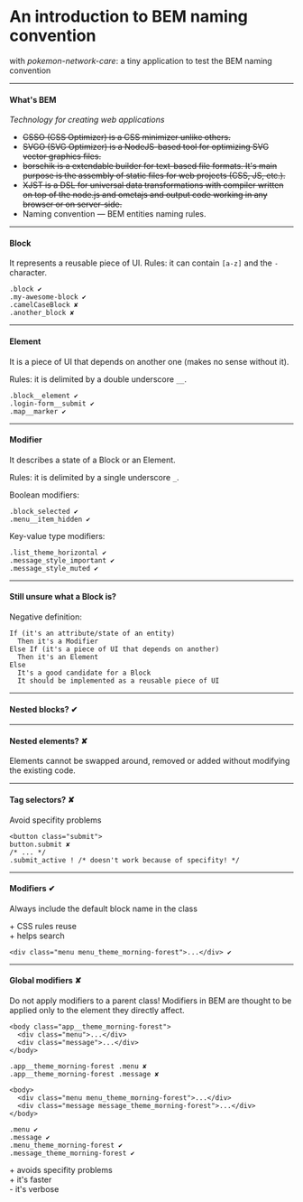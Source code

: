 # An introduction to BEM naming convention

with *pokemon-network-care*: a tiny application to test the BEM naming convention

---

#### What's BEM

*Technology for creating web applications*

- ~~CSSO (CSS Optimizer) is a CSS minimizer unlike others.~~
- ~~SVGO (SVG Optimizer) is a NodeJS-based tool for optimizing SVG vector graphics files.~~
- ~~borschik is a extendable builder for text-based file formats. It's main purpose is the assembly of static files for web projects (CSS, JS, etc.).~~
- ~~XJST is a DSL for universal data transformations with compiler written on top of the node.js and ometajs and output code working in any browser or on server-side.~~
- Naming convention — BEM entities naming rules.

---

#### Block

It represents a reusable piece of UI.
Rules: it can contain `[a-z]` and the `-` character.

    .block ✔
    .my-awesome-block ✔
    .camelCaseBlock ✘
    .another_block ✘

---

#### Element

It is a piece of UI that depends on another one (makes no sense without it).

Rules: it is delimited by a double underscore `__`.

    .block__element ✔
    .login-form__submit ✔
    .map__marker ✔

---

#### Modifier

It describes a state of a Block or an Element.

Rules: it is delimited by a single underscore `_`.

Boolean modifiers:

    .block_selected ✔
    .menu__item_hidden ✔

Key-value type modifiers:

    .list_theme_horizontal ✔
    .message_style_important ✔
    .message_style_muted ✔

---

#### Still unsure what a Block is?

Negative definition:

    If (it's an attribute/state of an entity)
      Then it's a Modifier
    Else If (it's a piece of UI that depends on another)
      Then it's an Element
    Else
      It's a good candidate for a Block
      It should be implemented as a reusable piece of UI

---

#### Nested blocks? ✔

---

#### Nested elements? ✘

Elements cannot be swapped around, removed or added without modifying the existing code.

---

#### Tag selectors? ✘

Avoid specifity problems

    <button class="submit">
    button.submit ✘
    /* ... */
    .submit_active ! /* doesn't work because of specifity! */

---

#### Modifiers ✔

Always include the default block name in the class

\+ CSS rules reuse<br>
\+ helps search

    <div class="menu menu_theme_morning-forest">...</div> ✔

---

#### Global modifiers ✘

Do not apply modifiers to a parent class!
Modifiers in BEM are thought to be applied only to the element they directly affect.

    <body class="app__theme_morning-forest">
      <div class="menu">...</div>
      <div class="message">...</div>
    </body>

    .app__theme_morning-forest .menu ✘
    .app__theme_morning-forest .message ✘

    <body>
      <div class="menu menu_theme_morning-forest">...</div>
      <div class="message message_theme_morning-forest">...</div>
    </body>

    .menu ✔
    .message ✔
    .menu_theme_morning-forest ✔
    .message_theme_morning-forest ✔

\+ avoids specifity problems<br>
\+ it's faster<br>
\- it's verbose
